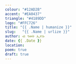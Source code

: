 ```yaml
---
colour: "#12AD2B"
accent: "#EA0437"
triangle: "#4189DD"
logo: "#FFC726"
title: "{{ .Name | humanize }}"
slug:	"{{ .Name | urlize }}"
author: ብ ዓወት ኢያሱ
date: {{ .Date }}
location:
poem: true
draft: true
---
```

